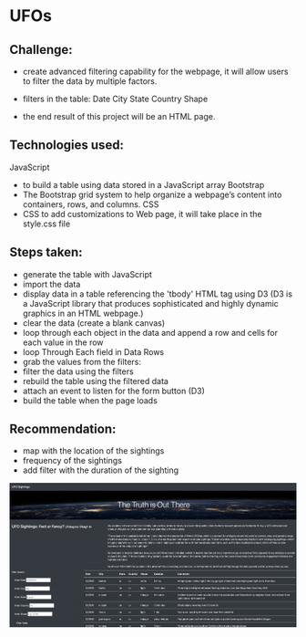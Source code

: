 # UFOs

## Challenge:
- create advanced filtering capability for the webpage, it will allow users to filter the data by multiple factors.
- filters in the table:
Date
City
State
Country
Shape

- the end result of this project will be an HTML page.


## Technologies used:
JavaScript
- to build a table using data stored in a JavaScript array
Bootstrap 
- The Bootstrap grid system to help organize a webpage’s content into containers, rows, and columns.
CSS
- CSS to add customizations to Web page, it will take place in the style.css file

## Steps taken:
- generate the table with JavaScript
- import the data
- display data in a table referencing the 'tbody' HTML tag using D3
 (D3 is a JavaScript library that produces sophisticated and highly dynamic graphics in an HTML webpage.)
- clear the data (create a blank canvas)
- loop through each object in the data and append a row and cells for each value in the row
- loop Through  Each field in Data Rows
- grab the values from the filters:
- filter the data using the filters
- rebuild the table using the filtered data
- attach an event to listen for the form button (D3)
- build the table when the page loads

## Recommendation:
- map with the location of the sightings
- frequency of the sightings
- add filter with the duration of the sighting

![screenshot](pic.png)
